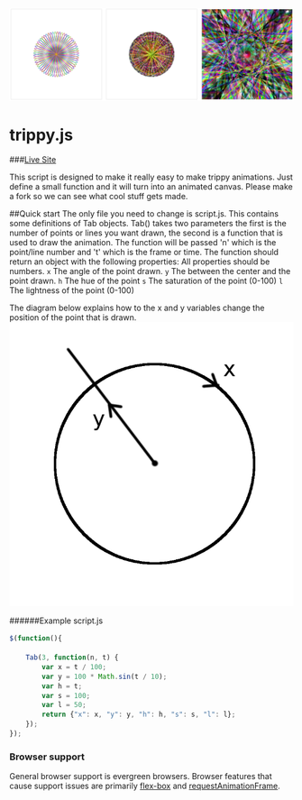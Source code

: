 ![Trippy images produced by trippy.js](screenshot.png)

# trippy.js

###[Live Site](http://trippyjs.github.io/trippyjs)

This script is designed to make it really easy to make trippy animations. Just define a small function and it will turn into an animated canvas.
Please make a fork so we can see what cool stuff gets made.

##Quick start
The only file you need to change is script.js. This contains some definitions of Tab objects.
Tab() takes two parameters the first is the number of points or lines you want drawn, the second is a function that is used to draw the animation.
The function will be passed 'n' which is the point/line number and 't' which is the frame or time.
The function should return an object with the following properties:
All properties should be numbers.
`x` The angle of the point drawn.
`y` The between the center and the point drawn.
`h` The hue of the point
`s` The saturation of the point (0-100)
`l` The lightness of the point (0-100)

The diagram below explains how to the x and y variables change the position of the point that is drawn.
![Diagram explaining the x and y variable](diagram.png)

######Example script.js
```javascript
$(function(){

    Tab(3, function(n, t) {
        var x = t / 100;
        var y = 100 * Math.sin(t / 10);
        var h = t;
        var s = 100;
        var l = 50;
        return {"x": x, "y": y, "h": h, "s": s, "l": l};
    });
});
```
### Browser support
General browser support is evergreen browsers.
Browser features that cause support issues are primarily [flex-box](http://caniuse.com/#feat=requestanimationframe) and [requestAnimationFrame](http://caniuse.com/#feat=flexbox).
